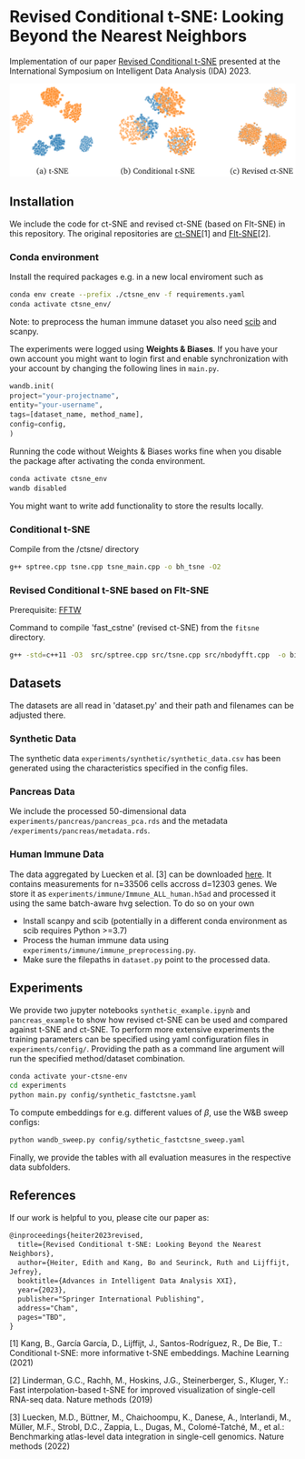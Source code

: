 # Revised Conditional t-SNE: Looking Beyond the Nearest Neighbors

Implementation of our paper [Revised Conditional t-SNE](https://arxiv.org/abs/2302.03493) presented at the International Symposium on Intelligent Data Analysis (IDA) 2023.

![Banner](/experiments/synthetic/synthetic_embeddings.png)

## Installation ##

We include the code for ct-SNE and revised ct-SNE (based on FIt-SNE) in this repository. The original repositories are [ct-SNE](https://bitbucket.org/ghentdatascience/ct-sne/src/master/)[1] and [FIt-SNE](https://github.com/KlugerLab/FIt-SNE.git)[2].


### Conda environment ###
Install the required packages e.g. in a new local enviroment such as
```bash
conda env create --prefix ./ctsne_env -f requirements.yaml
conda activate ctsne_env/
```

Note: to preprocess the human immune dataset you also need  [scib](https://github.com/theislab/scib) and scanpy.


The experiments were logged using **Weights & Biases**. If you have your own account you might want to login first and enable synchronization with your account by changing the following lines in ```main.py```.

```python
wandb.init(
project="your-projectname",
entity="your-username",
tags=[dataset_name, method_name],
config=config,
)
```

Running the code without Weights & Biases works fine when you disable the package after activating the conda environment.
```bash
conda activate ctsne_env
wandb disabled
```
You might want to write add functionality to store the results locally.


### Conditional t-SNE ###
Compile from the /ctsne/ directory 
```bash
g++ sptree.cpp tsne.cpp tsne_main.cpp -o bh_tsne -O2
```

### Revised Conditional t-SNE based on FIt-SNE ###
Prerequisite: [FFTW](http://www.fftw.org/)

Command to compile 'fast_cstne' (revised ct-SNE) from the ```fitsne``` directory.
```bash
g++ -std=c++11 -O3  src/sptree.cpp src/tsne.cpp src/nbodyfft.cpp  -o bin/fast_ctsne -pthread -lfftw3 -lm -Wno-address-of-packed-member
```


## Datasets ##

The datasets are all read in 'dataset.py' and their path and filenames can be adjusted there. 

### Synthetic Data ###
The synthetic data ```experiments/synthetic/synthetic_data.csv``` has been generated using the characteristics specified in the config files. 

### Pancreas Data ###
We include the processed 50-dimensional data ```experiments/pancreas/pancreas_pca.rds``` and the metadata ```/experiments/pancreas/metadata.rds```.


### Human Immune Data ###
The data aggregated by Luecken et al. [3] can be downloaded [here](https://figshare.com/ndownloader/files/25717328). It contains measurements for n=33506 cells accross d=12303 genes. We store it as ```experiments/immune/Immune_ALL_human.h5ad``` and processed it using the same batch-aware hvg selection. To do so on your own

- Install scanpy and scib (potentially in a different conda environment as scib requires Python >=3.7)
- Process the human immune data using ```experiments/immune/immune_preprocessing.py```.
- Make sure the filepaths in ```dataset.py``` point to the processed data.


## Experiments

We provide two jupyter notebooks ```synthetic_example.ipynb``` and ```pancreas_example``` to show how revised ct-SNE can be used and compared against t-SNE and ct-SNE. To perform more extensive experiments the training parameters can be specified using yaml configuration files in ```experiments/config/```.
Providing the path as a command line argument will run the specified method/dataset combination.

```bash
conda activate your-ctsne-env
cd experiments
python main.py config/synthetic_fastctsne.yaml
```

To compute embeddings for e.g. different values of $\beta$, use the W&B sweep configs:
```bash
python wandb_sweep.py config/sythetic_fastctsne_sweep.yaml
``` 

Finally, we provide the tables with all evaluation measures in the respective data subfolders.

## References ##

If our work is helpful to you, please cite our paper as:
```
@inproceedings{heiter2023revised,
  title={Revised Conditional t-SNE: Looking Beyond the Nearest Neighbors},
  author={Heiter, Edith and Kang, Bo and Seurinck, Ruth and Lijffijt, Jefrey},
  booktitle={Advances in Intelligent Data Analysis XXI},
  year={2023},
  publisher="Springer International Publishing",
  address="Cham",
  pages="TBD",
}
```

[1] Kang, B., García García, D., Lijffijt, J., Santos-Rodríguez, R., De Bie, T.: Conditional t-SNE: more informative t-SNE embeddings. Machine Learning (2021)

[2]  Linderman, G.C., Rachh, M., Hoskins, J.G., Steinerberger, S., Kluger, Y.: Fast interpolation-based t-SNE for improved visualization of single-cell RNA-seq
data. Nature methods (2019)

[3] Luecken, M.D., Büttner, M., Chaichoompu, K., Danese, A., Interlandi, M.,
Müller, M.F., Strobl, D.C., Zappia, L., Dugas, M., Colomé-Tatché, M., et al.: Benchmarking atlas-level data integration in single-cell genomics. Nature methods (2022)